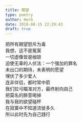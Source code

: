 ```yaml
---  
title: 期望  
type: poetry  
author: Herb  
date: 2018-08-15 22:29:43  
draft: true
---  
```

把所有期望怒斥为毒  
我想，这不是冤案  
一切虚像皆是枷锁  
迫使无辜的人伏法：一个强加的罪名    
未出口的期待，未表明的愿望  
埋伏了多少爱人  
连非伴侣，都时常中箭  
我们拉弓瞄准对方，最终射向自己    
把莫名的醉意喝掉  
我与我的欲望碰杯  
在寂寞中不知道流徙多久  
所以此时先为自己践行